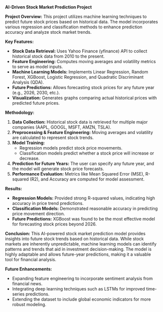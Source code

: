 **AI-Driven Stock Market Prediction Project**

**Project Overview:**
This project utilizes machine learning techniques to predict future stock prices based on historical data. The model incorporates various regression and classification methods to enhance prediction accuracy and analyze stock market trends.

**Key Features:**
- **Stock Data Retrieval:** Uses Yahoo Finance (yfinance) API to collect historical stock data from 2010 to the present.
- **Feature Engineering:** Computes moving averages and volatility metrics to serve as model inputs.
- **Machine Learning Models:** Implements Linear Regression, Random Forest, XGBoost, Logistic Regression, and Quadratic Discriminant Analysis (QDA).
- **Future Predictions:** Allows forecasting stock prices for any future year (e.g., 2026, 2030, etc.).
- **Visualization:** Generates graphs comparing actual historical prices with predicted future prices.

**Methodology:**
1. **Data Collection:** Historical stock data is retrieved for multiple major companies (AAPL, GOOGL, MSFT, AMZN, TSLA).
2. **Preprocessing & Feature Engineering:** Moving averages and volatility are calculated to represent stock trends.
3. **Model Training:**
   - Regression models predict stock price movements.
   - Classification models predict whether a stock price will increase or decrease.
4. **Prediction for Future Years:** The user can specify any future year, and the model will generate stock price forecasts.
5. **Performance Evaluation:** Metrics like Mean Squared Error (MSE), R-squared (R2), and Accuracy are computed for model assessment.

**Results:**
- **Regression Models:** Provided strong R-squared values, indicating high accuracy in price trend predictions.
- **Classification Models:** Demonstrated reasonable accuracy in predicting price movement direction.
- **Future Predictions:** XGBoost was found to be the most effective model for forecasting stock prices beyond 2026.

**Conclusion:**
This AI-powered stock market prediction model provides insights into future stock trends based on historical data. While stock markets are inherently unpredictable, machine learning models can identify patterns and trends that aid in investment decision-making. The model is highly adaptable and allows future-year predictions, making it a valuable tool for financial analysis.

**Future Enhancements:**
- Expanding feature engineering to incorporate sentiment analysis from financial news.
- Integrating deep learning techniques such as LSTMs for improved time-series predictions.
- Extending the dataset to include global economic indicators for more robust modeling.


